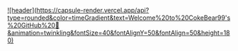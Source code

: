 [![header](https://capsule-render.vercel.app/api?
type=rounded&color=timeGradient&text=Welcome%20to%20CokeBear99's%20GitHub%20👋
&animation=twinkling&fontSize=40&fontAlignY=50&fontAlign=50&height=180)
](https://capsule-render.vercel.app/api?type=waving&height=300&color=timeGradient&text=CokeBear's%20GitHub&reversal=true&fontAlignY=40&animation=fadeIn&textBg=false&fontAlign=50)
